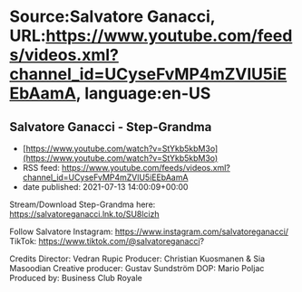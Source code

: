 # Source:Salvatore Ganacci, URL:https://www.youtube.com/feeds/videos.xml?channel_id=UCyseFvMP4mZVlU5iEEbAamA, language:en-US

## Salvatore Ganacci - Step-Grandma
 - [https://www.youtube.com/watch?v=StYkb5kbM3o](https://www.youtube.com/watch?v=StYkb5kbM3o)
 - RSS feed: https://www.youtube.com/feeds/videos.xml?channel_id=UCyseFvMP4mZVlU5iEEbAamA
 - date published: 2021-07-13 14:00:09+00:00

Stream/Download Step-Grandma here: 
https://salvatoreganacci.lnk.to/SU8lcizh

Follow Salvatore
Instagram: https://www.instagram.com/salvatoreganacci/
TikTok: https://www.tiktok.com/@salvatoreganacci?

Credits
Director: Vedran Rupic
Producer: Christian Kuosmanen & Sia Masoodian
Creative producer: Gustav Sundström
DOP: Mario Poljac
Produced by: Business Club Royale

